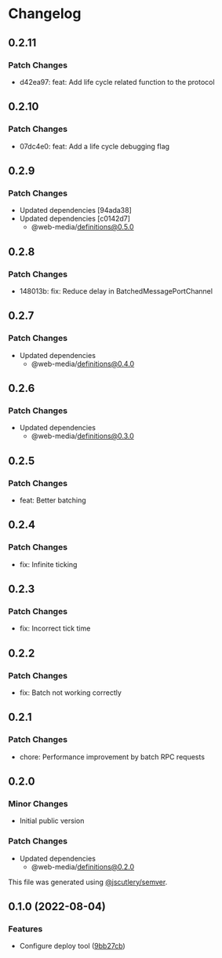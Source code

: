 # Changelog

## 0.2.11

### Patch Changes

- d42ea97: feat: Add life cycle related function to the protocol

## 0.2.10

### Patch Changes

- 07dc4e0: feat: Add a life cycle debugging flag

## 0.2.9

### Patch Changes

- Updated dependencies [94ada38]
- Updated dependencies [c0142d7]
  - @web-media/definitions@0.5.0

## 0.2.8

### Patch Changes

- 148013b: fix: Reduce delay in BatchedMessagePortChannel

## 0.2.7

### Patch Changes

- Updated dependencies
  - @web-media/definitions@0.4.0

## 0.2.6

### Patch Changes

- Updated dependencies
  - @web-media/definitions@0.3.0

## 0.2.5

### Patch Changes

- feat: Better batching

## 0.2.4

### Patch Changes

- fix: Infinite ticking

## 0.2.3

### Patch Changes

- fix: Incorrect tick time

## 0.2.2

### Patch Changes

- fix: Batch not working correctly

## 0.2.1

### Patch Changes

- chore: Performance improvement by batch RPC requests

## 0.2.0

### Minor Changes

- Initial public version

### Patch Changes

- Updated dependencies
  - @web-media/definitions@0.2.0

This file was generated using [@jscutlery/semver](https://github.com/jscutlery/semver).

## 0.1.0 (2022-08-04)

### Features

- Configure deploy tool ([9bb27cb](https://github.com/Web-Media-Foundation/infrastructure/commit/9bb27cb7512d097b7d4e385876db3e90a8da24ec))
